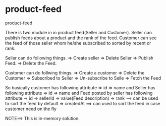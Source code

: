 # product-feed
product-feed

There is two module in in product feed(Seller and Customer).
Seller can publish feeds about a product and the rank of the feed. Customer can see the feed of those seller whom he/she subscribed to sorted by recent or rank.

Seller can do following things.
  => Create seller
  => Delete Seller
  => Publish Feed.
  => Delete the Feed.
  
Customer can do follwing things.
  => Create a customer
  => Delete the Customer
  => Subscribed to Seller
  => Un-subscribe to Selle
  => Fetch the Feed
 
 
So basically customer has following attribute
  => id
  => name
and Seller has following attribute
  => id
  => name
and Feed posted by seller has following attribute
  => id
  => sellerId
  => value(Feed description)
  => rank             ==> can be used to sort the feed by default
  => createdAt        ==> can used to sort the feed in case customer need on the fly
 
 NOTE==> This is in-memory solution. 
